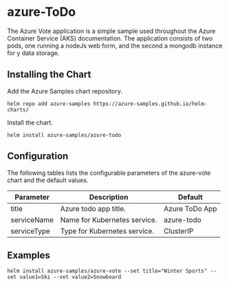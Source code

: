 # azure-ToDo

The Azure Vote application is a simple sample used throughout the Azure Container Service (AKS) documentation. The application consists of two pods, one running a nodeJs web form, and the second a mongodb instance for y data storage.

## Installing the Chart

Add the Azure Samples chart repository.

```
helm repo add azure-samples https://azure-samples.github.io/helm-charts/
```

Install the chart.

```
helm install azure-samples/azure-todo
```


## Configuration

The following tables lists the configurable parameters of the azure-vote chart and the default values.

| Parameter | Description | Default |
|---|---|---|
| title | Azure todo app title. | Azure ToDo App |
| serviceName | Name for Kubernetes service. | azure-todo |
| serviceType | Type for Kubernetes service. | ClusterIP |

## Examples


```
helm install azure-samples/azure-vote --set title="Winter Sports" --set value1=Ski --set value2=Snowboard
```